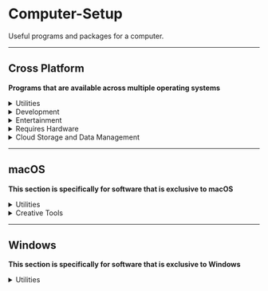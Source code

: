 # Computer-Setup

Useful programs and packages for a computer.

---

## Cross Platform

**Programs that are available across multiple operating systems**

<details>
<summary>Utilities</summary>

1. Bitwarden | [Download](https://bitwarden.com/download/) | [GitHub](https://github.com/bitwarden)
   1. Open source password manager
2. Firefox | [Download](https://www.mozilla.org/en-US/firefox/new/)
   1. Open source web browser
3. Notion | [Download](https://www.notion.com/desktop)
   1. Enhanced notes app
4. OBS
   1. Open source broadcasting and recording software

</details>

<details>
<summary>Development</summary>

1. VS Code | [Download](https://code.visualstudio.com/download)
   1. IDE with extensions
2. pyenv | [GitHub](https://github.com/pyenv/pyenv) | [brew](https://formulae.brew.sh/formula/pyenv#default)
   1. Python version and virtual environment manager
3. poetry | [GitHub](https://github.com/python-poetry/poetry)
   1. Python project manager

</details>

<details>
<summary>Entertainment</summary>

1. Spotify | [Download](https://www.spotify.com/us/download/other/)
   1. Music player
2. Steam | [Download](https://store.steampowered.com/about/)
   1. Game library

</details>

<details>
<summary>Requires Hardware</summary>

1. CyberPower PowerPanel Personal | [Download](https://www.cyberpowersystems.com/products/software/power-panel-personal/)
   1. Used to monitor and test CyberPower UPS (Uninterruptible Power Supply), useful if a power outage occurs
2. Epson Perfection V39 II | [Download](https://epson.com/Support/Scanners/Perfection-Series/Epson-Perfection-V39-II/s/SPT_B11B268201)
   1. Document and photo scanner
3. Stream Deck | [Download](https://www.elgato.com/us/en/s/downloads)
   1. LCD macro keys

</details>

<details>
<summary>Cloud Storage and Data Management</summary>

1. Google Drive | [Download](https://support.google.com/a/users/answer/13022292?hl=en#drive_desktop_install)
   1. Google drive cloud storage
2. Syncthing | [Download](https://syncthing.net/downloads/) | [GitHub](https://syncthing.net/downloads/)
   1. Sync files across devices

</details>

<!-- End of Cross Platform -->

---

<!-- Start of macOS -->

## macOS

**This section is specifically for software that is exclusive to macOS**

<details>
<summary>Utilities</summary>

1. Amphetamine | [Mac App Store](https://apps.apple.com/us/app/amphetamine/id937984704?mt=12)
   1. Used to keep a Mac awake, even if the lid is shut
2. Rectangle | [Download](https://rectangleapp.com/) | [GitHub](https://github.com/rxhanson/Rectangle)
   1. Open source window management app for macOS
3. asitop | [brew](https://formulae.brew.sh/formula/asitop) | [github](https://github.com/tlkh/asitop)
   1. Performance monitoring CLI tool for Apple Silicon

</details>

<details>
<summary>Creative Tools</summary>

1. Affinity Designer 2 | [Mac App Store](https://apps.apple.com/us/app/affinity-designer-2/id1616831348?mt=12)
   1. Design tool, pay once
2. Affinity Photo 2 | [Mac App Store](https://apps.apple.com/us/app/affinity-photo-2-image-editor/id1616822987?mt=12)
   1. Photo editor, pay once
3. Final Cut Pro | [Mac App Store](https://apps.apple.com/us/app/final-cut-pro/id424389933?mt=12)
   1. Video editor, pay once
4. Pixelmator Pro | [Mac App Store](https://apps.apple.com/us/app/pixelmator-pro/id1289583905?mt=12)
   1. Photo editor, pay once
5. Photomator | [Mac App Store](https://apps.apple.com/us/app/photomator-photo-editor/id1444636541)
   1. Photo editor, free version & pay once
6. Davinci Resolve | [Mac App Store](https://apps.apple.com/us/app/davinci-resolve/id571213070?mt=12)
   1. Video editor, free

</details>

<!-- End of macOS -->

---

<!-- Start of Windows -->

## Windows

**This section is specifically for software that is exclusive to Windows**

<details>
<summary>Utilities</summary>

1. SoundSwitch | [Download](https://soundswitch.aaflalo.me/#) | [GitHub](https://github.com/Belphemur/SoundSwitch)
   1. SoundSwitch offers you the opportunity to switch your playback and recording devices using simple hotkeys.
2. Powertoys | [Download](https://learn.microsoft.com/en-us/windows/powertoys/) | [GitHub](https://github.com/microsoft/PowerToys)
   1. Microsoft PowerToys is a set of utilities for power users to tune and streamline their Windows experience for greater productivity.

</details>
